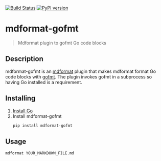 [![Build Status](https://github.com/hukkinj1/mdformat-gofmt/workflows/Tests/badge.svg?branch=master)](<https://github.com/hukkinj1/mdformat-gofmt/actions?query=workflow%3ATests+branch%3Amaster+event%3Apush>)
[![PyPI version](<https://img.shields.io/pypi/v/mdformat-gofmt>)](<https://pypi.org/project/mdformat-gofmt>)

# mdformat-gofmt
> Mdformat plugin to gofmt Go code blocks

## Description
mdformat-gofmt is an [mdformat](https://github.com/executablebooks/mdformat) plugin
that makes mdformat format Go code blocks with [gofmt](https://golang.org/cmd/gofmt).
The plugin invokes gofmt in a subprocess so having Go installed is a requirement.

## Installing
1. [Install Go](https://golang.org/doc/install)
1. Install mdformat-gofmt
   ```bash
   pip install mdformat-gofmt
   ```

## Usage
```bash
mdformat YOUR_MARKDOWN_FILE.md
```
